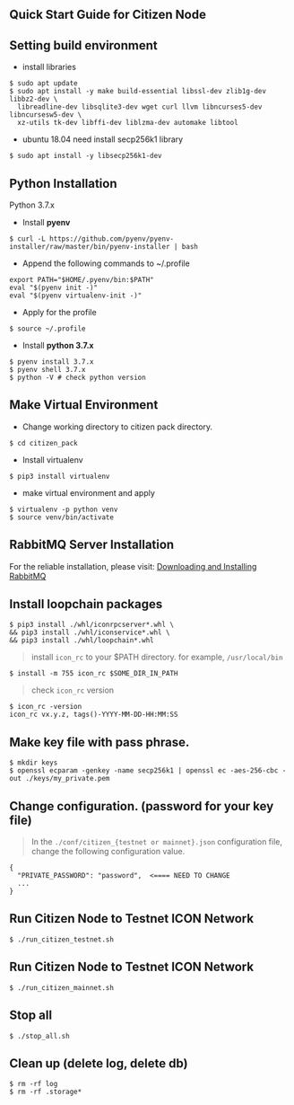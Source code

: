 ## Quick Start Guide for Citizen Node

## Setting build environment
 * install libraries

 ```
 $ sudo apt update
 $ sudo apt install -y make build-essential libssl-dev zlib1g-dev libbz2-dev \
   libreadline-dev libsqlite3-dev wget curl llvm libncurses5-dev libncursesw5-dev \
   xz-utils tk-dev libffi-dev liblzma-dev automake libtool
 ```

 * ubuntu 18.04 need install secp256k1 library

 ```
 $ sudo apt install -y libsecp256k1-dev
 ```

## Python Installation

Python 3.7.x

 * Install **pyenv**

 ```
 $ curl -L https://github.com/pyenv/pyenv-installer/raw/master/bin/pyenv-installer | bash
 ```

 * Append the following commands to ~/.profile

 ```
 export PATH="$HOME/.pyenv/bin:$PATH"
 eval "$(pyenv init -)"
 eval "$(pyenv virtualenv-init -)"
 ```

 * Apply for the profile

 ```
 $ source ~/.profile
 ```

 * Install **python 3.7.x**

 ```
 $ pyenv install 3.7.x
 $ pyenv shell 3.7.x
 $ python -V # check python version
 ```

 ## Make Virtual Environment
  * Change working directory to citizen pack directory.

  ```
  $ cd citizen_pack
  ```

  * Install virtualenv

  ```
  $ pip3 install virtualenv
  ```

  * make virtual environment and apply
  ```
  $ virtualenv -p python venv
  $ source venv/bin/activate
  ```

## RabbitMQ Server Installation
 For the reliable installation, please visit: [Downloading and Installing RabbitMQ]

## Install loopchain packages
```
$ pip3 install ./whl/iconrpcserver*.whl \
&& pip3 install ./whl/iconservice*.whl \
&& pip3 install ./whl/loopchain*.whl
```

> install `icon_rc` to your $PATH directory. for example, `/usr/local/bin`
```
$ install -m 755 icon_rc $SOME_DIR_IN_PATH
```

> check `icon_rc` version
```
$ icon_rc -version
icon_rc vx.y.z, tags()-YYYY-MM-DD-HH:MM:SS
```

## Make key file with pass phrase.
```
$ mkdir keys
$ openssl ecparam -genkey -name secp256k1 | openssl ec -aes-256-cbc -out ./keys/my_private.pem
```

## Change configuration. (password for your key file)
> In the ```./conf/citizen_{testnet or mainnet}.json``` configuration file, change the following configuration value.

```
{
  "PRIVATE_PASSWORD": "password",  <==== NEED TO CHANGE
  ...
}
```

## Run Citizen Node to Testnet ICON Network
```
$ ./run_citizen_testnet.sh
```

## Run Citizen Node to Testnet ICON Network
```
$ ./run_citizen_mainnet.sh
```

## Stop all

```
$ ./stop_all.sh
```

## Clean up (delete log, delete db)
```
$ rm -rf log
$ rm -rf .storage*
```

[Downloading and Installing RabbitMQ]: https://www.rabbitmq.com/download.html
